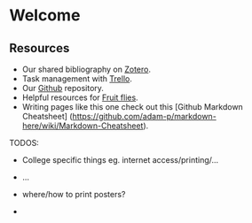 Welcome
==================



Resources
-----------------------

* Our shared bibliography on [Zotero](./Zotero.md).
* Task management with [Trello](./Trello.md).
* Our [Github](./Github.md) repository.
* Helpful resources for [Fruit flies](FlyResources.md).
* Writing pages like this one check out this [Github Markdown Cheatsheet] (https://github.com/adam-p/markdown-here/wiki/Markdown-Cheatsheet).


TODOS:

 * College specific things eg. internet access/printing/...
 * ...

 * where/how to print posters?
 * 

